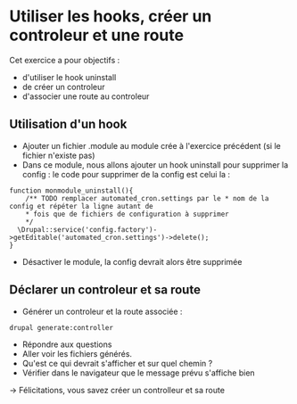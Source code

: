 # Utiliser les hooks, créer un controleur et une route

Cet exercice a pour objectifs :
* d'utiliser le hook uninstall
* de créer un controleur
* d'associer une route au controleur

## Utilisation d'un hook
* Ajouter un fichier .module au module crée à l'exercice précédent (si le fichier n'existe pas)
* Dans ce module, nous allons ajouter un hook uninstall pour supprimer la config : le code pour supprimer de la config est celui la : 
```
function monmodule_uninstall(){
    /** TODO remplacer automated_cron.settings par le * nom de la config et répéter la ligne autant de 
    * fois que de fichiers de configuration à supprimer
    */
  \Drupal::service('config.factory')->getEditable('automated_cron.settings')->delete();
}
```
* Désactiver le module, la config devrait alors être supprimée

## Déclarer un controleur et sa route 
* Générer un controleur et la route associée :
```
drupal generate:controller
```
* Répondre aux questions
* Aller voir les fichiers générés.
* Qu'est ce qui devrait s'afficher et sur quel chemin ?
* Vérifier dans le navigateur que le message prévu s'affiche bien 

-> Félicitations, vous savez créer un controlleur et sa route 